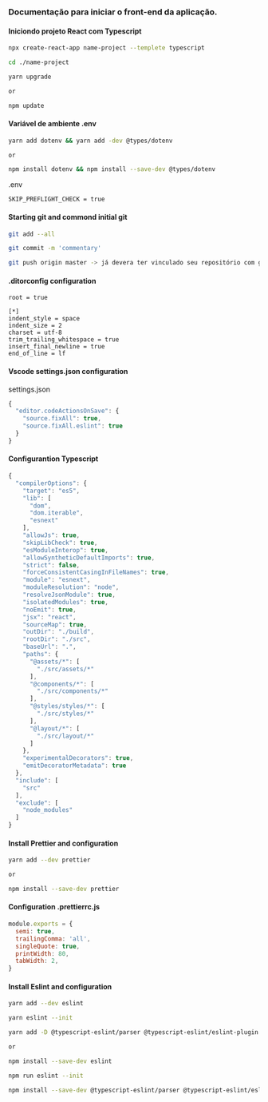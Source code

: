### Documentação para iniciar o front-end da aplicação.


#### Iniciondo projeto React com Typescript
~~~bash
npx create-react-app name-project --templete typescript

cd ./name-project

yarn upgrade

or

npm update
~~~


#### Variável de ambiente .env
~~~bash
yarn add dotenv && yarn add -dev @types/dotenv

or

npm install dotenv && npm install --save-dev @types/dotenv
~~~
.env
~~~env
SKIP_PREFLIGHT_CHECK = true
~~~


#### Starting git and commond initial git
~~~bash
git add --all

git commit -m 'commentary'

git push origin master -> já devera ter vinculado seu repositório com git.
~~~


#### .ditorconfig configuration
~~~editorconfig
root = true

[*]
indent_style = space
indent_size = 2
charset = utf-8
trim_trailing_whitespace = true
insert_final_newline = true
end_of_line = lf
~~~


#### Vscode settings.json configuration
settings.json
~~~js
{
  "editor.codeActionsOnSave": {
    "source.fixAll": true,
    "source.fixAll.eslint": true
  }
}
~~~

#### Configurantion Typescript
~~~js
{
  "compilerOptions": {
    "target": "es5",
    "lib": [
      "dom",
      "dom.iterable",
      "esnext"
    ],
    "allowJs": true,
    "skipLibCheck": true,
    "esModuleInterop": true,
    "allowSyntheticDefaultImports": true,
    "strict": false,
    "forceConsistentCasingInFileNames": true,
    "module": "esnext",
    "moduleResolution": "node",
    "resolveJsonModule": true,
    "isolatedModules": true,
    "noEmit": true,
    "jsx": "react",
    "sourceMap": true,
    "outDir": "./build",
    "rootDir": "./src",
    "baseUrl": ".",
    "paths": {
      "@assets/*": [
        "./src/assets/*"
      ],
      "@components/*": [
        "./src/components/*"
      ],
      "@styles/styles/*": [
        "./src/styles/*"
      ],
      "@layout/*": [
        "./src/layout/*"
      ]
    },
    "experimentalDecorators": true,
    "emitDecoratorMetadata": true
  },
  "include": [
    "src"
  ],
  "exclude": [
    "node_modules"
  ]
}
~~~


#### Install Prettier and configuration
~~~bash
yarn add --dev prettier

or

npm install --save-dev prettier
~~~
#### Configuration .prettierrc.js
~~~js
module.exports = {
  semi: true,
  trailingComma: 'all',
  singleQuote: true,
  printWidth: 80,
  tabWidth: 2,
}
~~~


#### Install Eslint and configuration
~~~bash
yarn add --dev eslint

yarn eslint --init

yarn add -D @typescript-eslint/parser @typescript-eslint/eslint-plugin eslint-plugin-prettier eslint-config-prettier eslint-config-react eslint-plugin-react

or

npm install --save-dev eslint

npm run eslint --init

npm install --save-dev @typescript-eslint/parser @typescript-eslint/eslint-plugin eslint-plugin-prettier eslint-config-prettier eslint-config-react eslint-plugin-react
~~~
